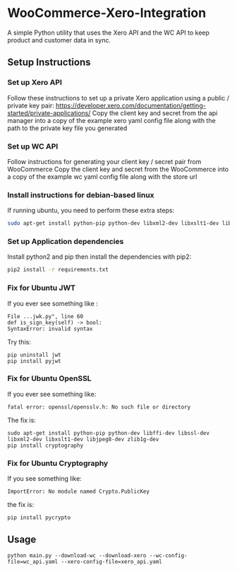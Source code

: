 # WooCommerce-Xero-Integration
A simple Python utility that uses the Xero API and the WC API to keep product and customer data in sync.

## Setup Instructions

### Set up Xero API

Follow these instructions to set up a private Xero application using a public / private key pair: https://developer.xero.com/documentation/getting-started/private-applications/
Copy the client key and secret from the api manager into a copy of the example xero yaml config file along with the path to the private key file you generated

### Set up WC API

Follow instructions for generating your client key / secret pair from WooCommerce
Copy the client key and secret from the WooCommerce into a copy of the example wc yaml config file along with the store url

### Install instructions for debian-based linux
If running ubuntu, you need to perform these extra steps:
```bash
sudo apt-get install python-pip python-dev libxml2-dev libxslt1-dev libz-dev libffi-dev
```

### Set up Application dependencies

Install python2 and pip then install the dependencies with pip2:

```bash
pip2 install -r requirements.txt
```

### Fix for Ubuntu JWT

If you ever see something like :
```
File ...jwk.py", line 60
def is_sign_key(self) -> bool:
SyntaxError: invalid syntax
```

Try this:
```
pip uninstall jwt
pip install pyjwt
```

### Fix for Ubuntu OpenSSL

If you ever see something like:
```
fatal error: openssl/opensslv.h: No such file or directory
```
The fix is:
```
sudo apt-get install python-pip python-dev libffi-dev libssl-dev libxml2-dev libxslt1-dev libjpeg8-dev zlib1g-dev
pip install cryptography
```

### Fix for Ubuntu Cryptography
If you see something like:
```
ImportError: No module named Crypto.PublicKey
```
the fix is:
```shell
pip install pycrypto
```

## Usage

```
python main.py --download-wc --download-xero --wc-config-file=wc_api.yaml --xero-config-file=xero_api.yaml
```
